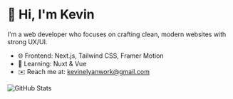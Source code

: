 # 👋 Hi, I'm Kevin

I'm a web developer who focuses on crafting clean, modern websites with strong UX/UI.

- 🌐 Frontend: Next.js, Tailwind CSS, Framer Motion
- 🧠 Learning: Nuxt & Vue
- ✉️ Reach me at: kevinelyanwork@gmail.com

![GitHub Stats](https://github-readme-stats.vercel.app/api?username=kevinelyanweb&show_icons=true&theme=radical)
